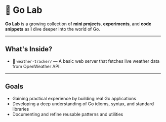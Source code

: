 # 🧪 Go Lab

 **Go Lab** is a growing collection of **mini projects**, **experiments**, and **code snippets** as I dive deeper into the world of Go.

---

##  What's Inside?

- 📂 `weather-tracker/` — A basic web server that fetches live weather data from OpenWeather API.

---

##  Goals

- Gaining practical experience by building real Go applications
- Developing a deep understanding of Go idioms, syntax, and standard libraries
- Documenting and refine reusable patterns and utilities
